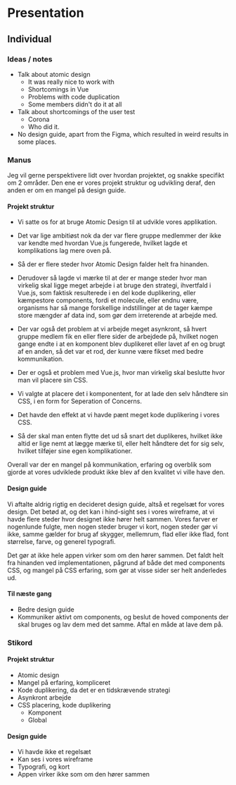 # Presentation
## Individual
### Ideas / notes
- Talk about atomic design
	- It was really nice to work with
	- Shortcomings in Vue
	- Problems with code duplication
	- Some members didn't do it at all
- Talk about shortcomings of the user test
	- Corona
	- Who did it.
- No design guide, apart from the Figma, which resulted in weird results in some places.

### Manus
Jeg vil gerne perspektivere lidt over hvordan projektet, og snakke specifikt om 2 områder. Den ene er vores projekt struktur og udvikling deraf, den anden er om en mangel på design guide.

#### Projekt struktur
- Vi satte os for at bruge Atomic Design til at udvikle vores applikation. 
- Det var lige ambitiøst nok da der var flere gruppe medlemmer der ikke var kendte med hvordan Vue.js fungerede, hvilket lagde et komplikations lag mere oven på. 
- Så der er flere steder hvor Atomic Design falder helt fra hinanden. 
- Derudover så lagde vi mærke til at der er mange steder hvor man virkelig skal ligge meget arbejde i at bruge den strategi, ihvertfald i Vue.js, som faktisk resulterede i en del kode duplikering, eller kæmpestore components, fordi et molecule, eller endnu være, organisms har så mange forskellige indstillinger at de tager kæmpe store mængder af data ind, som gør dem irreterende at arbejde med. 
- Der var også det problem at vi arbejde meget asynkront, så hvert gruppe medlem fik en eller flere sider de arbejdede på, hvilket nogen gange endte i at en komponent blev duplikeret eller lavet af en og brugt af en anden, så det var et rod, der kunne være fikset med bedre kommunikation.

- Der er også et problem med Vue.js, hvor man virkelig skal beslutte hvor man vil placere sin CSS. 
- Vi valgte at placere det i komponentent, for at lade den selv håndtere sin CSS, i en form for Seperation of Concerns. 
- Det havde den effekt at vi havde pænt meget kode duplikering i vores CSS. 
- Så der skal man enten flytte det ud så snart det duplikeres, hvilket ikke altid er lige nemt at lægge mærke til, eller helt håndtere det for sig selv, hvilket tilføjer sine egen komplikationer.

Overall var der en mangel på kommunikation, erfaring og overblik som gjorde at vores udviklede produkt ikke blev af den kvalitet vi ville have den.


#### Design guide
Vi aftalte aldrig rigtig en decideret design guide, altså et regelsæt for vores design.
Det betød at, og det kan i hind-sight ses i vores wireframe, at vi havde flere steder hvor designet ikke hører helt sammen. Vores farver er nogenlunde fulgte, men nogen steder bruger vi kort, nogen steder gør vi ikke, samme gælder for brug af skygger, mellemrum, flad eller ikke flad, font størrelse, farve, og generel typografi.

Det gør at ikke hele appen virker som om den hører sammen. Det faldt helt fra hinanden ved implementationen, pågrund af både det med components CSS, og mangel på CSS erfaring, som gør at visse sider ser helt anderledes ud. 

#### Til næste gang
- Bedre design guide
- Kommuniker aktivt om components, og beslut de hoved components der skal bruges og lav dem med det samme. Aftal en måde at lave dem på.

### Stikord
#### Projekt struktur
- Atomic design
- Mangel på erfaring, kompliceret
- Kode duplikering, da det er en tidskrævende strategi
- Asynkront arbejde
- CSS placering, kode duplikering
	- Komponent
	- Global

#### Design guide
- Vi havde ikke et regelsæt
- Kan ses i vores wireframe
- Typografi, og kort 
- Appen virker ikke som om den hører sammen

